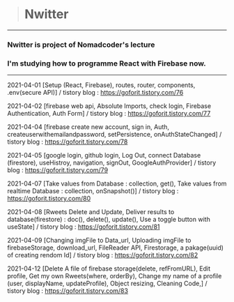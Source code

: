 > # Nwitter

---

### Nwitter is project of Nomadcoder's lecture

### I'm studying how to programme React with Firebase now.

---

2021-04-01 [Setup (React, Firebase), routes, router, components, .env(secure API)] / tistory blog : https://goforit.tistory.com/76

2021-04-02 [firebase web api, Absolute Imports, check login, Firebase Authentication, Auth Form] / tistory blog : https://goforit.tistory.com/77

2021-04-04 [firebase create new account, sign in, Auth, createuserwithemailandpassword, setPersistence, onAuthStateChanged] / tistory blog : https://goforit.tistory.com/78

2021-04-05 [google login, github login, Log Out, connect Database (firestore), useHistroy, navigation, signOut, GoogleAuthProvider] / tistory blog : https://goforit.tistory.com/79

2021-04-07 [Take values from Database : collection, get(), Take values from realtime Database : collection, onSnapshot()] / tistory blog : https://goforit.tistory.com/80

2021-04-08 [Rweets Delete and Update, Deliver results to database(firestore) : doc(), delete(), update(), Use a toggle button with useState] / tistory blog : https://goforit.tistory.com/81

2021-04-09 [Changing imgFile to Data_url, Uploading imgFile to firebaseStorage, download_url, FileReader API, Firestorage, a pakage(uuid) of creating rendom Id] / tistory blog : https://goforit.tistory.com/82

2021-04-12 [Delete A file of firebase storage(delete, refFromURL), Edit profile, Get my own Rweets(where, orderBy), Change my name of a profile (user, displayName, updateProfile), Object resizing, Cleaning Code,] / tistory blog : https://goforit.tistory.com/83
